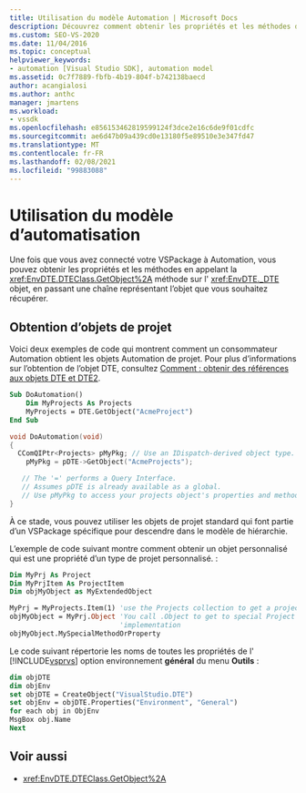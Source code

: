 ```yaml
---
title: Utilisation du modèle Automation | Microsoft Docs
description: Découvrez comment obtenir les propriétés et les méthodes de votre VSPackage après qu’il est connecté au modèle Automation.
ms.custom: SEO-VS-2020
ms.date: 11/04/2016
ms.topic: conceptual
helpviewer_keywords:
- automation [Visual Studio SDK], automation model
ms.assetid: 0c7f7889-fbfb-4b19-804f-b742138baecd
author: acangialosi
ms.author: anthc
manager: jmartens
ms.workload:
- vssdk
ms.openlocfilehash: e856153462819599124f3dce2e16c6de9f01cdfc
ms.sourcegitcommit: ae6d47b09a439cd0e13180f5e89510e3e347fd47
ms.translationtype: MT
ms.contentlocale: fr-FR
ms.lasthandoff: 02/08/2021
ms.locfileid: "99883088"
---
```

# <a name="using-the-automation-model"></a>Utilisation du modèle d’automatisation
Une fois que vous avez connecté votre VSPackage à Automation, vous pouvez obtenir les propriétés et les méthodes en appelant la <xref:EnvDTE.DTEClass.GetObject%2A> méthode sur l' <xref:EnvDTE._DTE> objet, en passant une chaîne représentant l’objet que vous souhaitez récupérer.

## <a name="obtaining-project-objects"></a>Obtention d’objets de projet
 Voici deux exemples de code qui montrent comment un consommateur Automation obtient les objets Automation de projet. Pour plus d’informations sur l’obtention de l’objet DTE, consultez [Comment : obtenir des références aux objets DTE et DTE2](/previous-versions/68shb4dw(v=vs.140)).

```vb
Sub DoAutomation()
    Dim MyProjects As Projects
    MyProjects = DTE.GetObject("AcmeProject")
End Sub
```

```cpp
void DoAutomation(void)
{
  CComQIPtr<Projects> pMyPkg; // Use an IDispatch-derived object type.
    pMyPkg = pDTE->GetObject("AcmeProjects");

   // The '=' performs a Query Interface.
   // Assumes pDTE is already available as a global.
   // Use pMyPkg to access your projects object's properties and methods.
}

```

 À ce stade, vous pouvez utiliser les objets de projet standard qui font partie d’un VSPackage spécifique pour descendre dans le modèle de hiérarchie.

 L’exemple de code suivant montre comment obtenir un objet personnalisé qui est une propriété d’un type de projet personnalisé. :

```vb
Dim MyPrj As Project
Dim MyPrjItem As ProjectItem
Dim objMyObject as MyExtendedObject

MyPrj = MyProjects.Item(1) 'use the Projects collection to get a project
objMyObject = MyPrj.Object 'You call .Object to get to special Project
                           'implementation
objMyObject.MySpecialMethodOrProperty
```

 Le code suivant répertorie les noms de toutes les propriétés de l' [!INCLUDE[vsprvs](../../code-quality/includes/vsprvs_md.md)] option environnement **général** du menu **Outils** :

```vb
dim objDTE
dim objEnv
set objDTE = CreateObject("VisualStudio.DTE")
set objEnv = objDTE.Properties("Environment", "General")
for each obj in ObjEnv
MsgBox obj.Name
Next

```

## <a name="see-also"></a>Voir aussi
- <xref:EnvDTE.DTEClass.GetObject%2A>